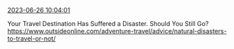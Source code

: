 [2023-06-26 10:04:01](https://mstdn.social/@hill_wanderer/110609946466291466)

Your Travel Destination Has Suffered a Disaster. Should You Still Go? <a href="https://www.outsideonline.com/adventure-travel/advice/natural-disasters-to-travel-or-not/" target="_blank" rel="nofollow noopener noreferrer" translate="no">https://www.outsideonline.com/adventure-travel/advice/natural-disasters-to-travel-or-not/</a>